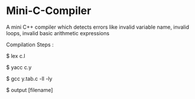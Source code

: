 # Mini-C-Compiler
A mini C++ compiler which detects errors like invalid variable name, invalid loops, invalid basic arithmetic expressions

Compilation Steps :
	
  $ lex c.l
	
  $ yacc c.y
	
  $ gcc y.tab.c -ll -ly 
	
  $ output [filename]
